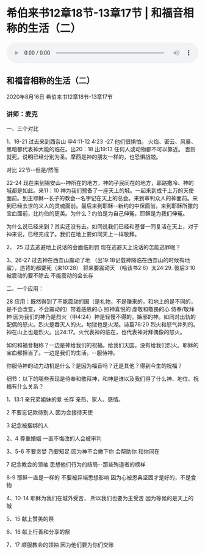 # 希伯来书12章18节-13章17节 | 和福音相称的生活（二）

<audio style="width: 100%;" preload="false" controls controlslist="nodownload"><source src="https://cdn.simai.ml/audio/mp3/2020/200816_002.mp3" type="audio/mpeg">Your browser does not support the audio element.</audio>

## 和福音相称的生活（二）
2020年8月16日 
希伯来书12章18节-13章17节
### 讲师：麦克


一、三个对比

1、18-21 过去来到西奈山  申4:11-12  4:23 -27  他们很惧怕。 火焰、密云、风暴、黑暗都代表神大能的临在。出20：18 出19:13 任何人或动物都不可以靠近。 否则就死。说明已经分别为圣。摩西是神的朋友一样的，也恐惧战兢。

对比  22节--但是/然而  

22-24 现在来到锡安山--神所在的地方，神的子民同在的地方，耶路撒冷、神的城都是如此。来11：10 神为我们预备了一座天上的城。一起来到成千上万的天使面前。到主耶稣--长子的教会--名字记在天上的总会。来到审判众人的神面前。来到已经去世的义人的灵魂面前。最后来到耶稣--新约的中保面前。来到耶稣所撒的宝血面前，比约伯的更美。为什么？约伯是为自己伸冤，耶稣是为我们伸冤。

为什么说已经来到？其实还没有去。如同说我们已经和基督一同复活在天上，对于神来说，已经完成了。我们在地上要如同天上一样敬拜。

2、 25 过去逃避地上说话的会面临刑罚  现在逃避天上说话的怎能逃罪呢？ 

3、26-27 过去神在西奈山震动了地 （出19:18记载神降临在西奈山的时候有地震），违背的都要死（来10:28）   将来要震动天 （哈该书2:6）太24:29. 彼后3:10 
被震动的要不除去  不能震动的会长存

二、一个应用：

28  应用：既然得到了不能震动的国（是礼物，不是赚来的，和地上的是不同的，是不会改变，不会震动的）带着感恩的心  照神喜悦的 虔敬和敬畏的心  侍奉/敬拜神  因为我们的神乃是烈火（申4:24）神是轻慢不得的。嫉邪的神。如同对出轨的配偶的怒火。烈火是吞灭人的火。地狱也是火湖。诗篇78:20  烈火和怒气并列的。神在山上也是烈火。出24:17。火代表神的临在，也代表神对拜偶像的怒火。

如何和福音相称？一边是神给我们的祝福。给我们天国。没有给我们烈火。耶稣的宝血都担当了。一边是我们的生活。--服侍神。

你服侍神的动力动机是什么？是因为福音吗？还是其他？得到今生的祝福？

细节：以下的哪些表现是侍奉和敬拜神，和神是谁以及我们得了什么神、地位、祝福有什么关系？

1、13:1 亲兄弟姐妹的爱  长存 亲热、家人、感情。

2 不要忘记款待别人  因为会接待天使

3 纪念被捆绑的人

2、4 尊重婚姻  一直不悔改的人会被审判

3、5-6 不要贪婪 乃要知足 因为神不会撇下你 会帮助你 和你同在

7 纪念教会的领袖 思想他们行为的结局--那些殉道者的榜样

8-9 耶稣一直是一样的 不要被异端思想影响 因为心被恩典坚固才是好的，不是食物

4、10-14 耶稣为我们在城外受苦， 所以我们也要为主受苦  因为等候的是天上的城

5、15 献上赞美的祭

6、16 献上行善和分享的祭

7、17 顺服教会的领袖 因为他们要为你们交账 

